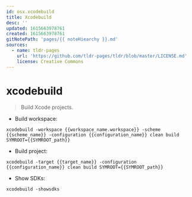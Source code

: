 ```yaml
---
id: osx.xcodebuild
title: Xcodebuild
desc: ''
updated: 1615663978761
created: 1615663978761
gitNotePath: 'pages/{{ noteHiearchy }}.md'
sources:
  - name: tldr-pages
    url: 'https://github.com/tldr-pages/tldr/blob/master/LICENSE.md'
    license: Creative Commons
---
```

# xcodebuild

> Build Xcode projects.

- Build workspace:

`xcodebuild -workspace {{workspace_name.workspace}} -scheme {{scheme_name}} -configuration {{configuration_name}} clean build SYMROOT={{SYMROOT_path}}`

- Build project:

`xcodebuild -target {{target_name}} -configuration {{configuration_name}} clean build SYMROOT={{SYMROOT_path}}`

- Show SDKs:

`xcodebuild -showsdks`


